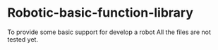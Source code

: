 # Robotic-basic-function-library
To provide some basic support for develop a robot
All the files are not tested yet.